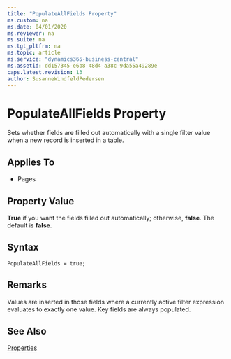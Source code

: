 ```yaml
---
title: "PopulateAllFields Property"
ms.custom: na
ms.date: 04/01/2020
ms.reviewer: na
ms.suite: na
ms.tgt_pltfrm: na
ms.topic: article
ms.service: "dynamics365-business-central"
ms.assetid: dd157345-e6b8-48d4-a38c-9da55a49289e
caps.latest.revision: 13
author: SusanneWindfeldPedersen
---
```


 

# PopulateAllFields Property
Sets whether fields are filled out automatically with a single filter value when a new record is inserted in a table.  
  
## Applies To  
  
-   Pages  

## Property Value  
 **True** if you want the fields filled out automatically; otherwise, **false**. The default is **false**.  

## Syntax
```
PopulateAllFields = true;
``` 

## Remarks  
 Values are inserted in those fields where a currently active filter expression evaluates to exactly one value. Key fields are always populated.  
  
## See Also  
 [Properties](devenv-properties.md)